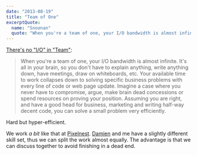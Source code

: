```yaml
---
date: "2013-08-19"
title: "Team of One"
excerptQuote:
  name: "Snoonan"
  quote: "When you're a team of one, your I/O bandwidth is almost infinite. It's all in your brain, so you don't have to explain anything, write anything down, have meetings, draw on whiteboards, etc."
---
```


[There's no "I/O" in "Team"](https://myles.io/thoughts/theres-no-io-in-team):

> When you're a team of one, your I/O bandwidth is almost infinite. It's all in your brain, so you don't have to explain anything, write anything down, have meetings, draw on whiteboards, etc. Your available time to work collapses down to solving specific business problems with every line of code or web page update. Imagine a case where you never have to compromise, argue, make brain dead concessions or spend resources on proving your position. Assuming you are right, and have a good head for business, marketing and writing half-way decent code, you can solve a small problem very efficiently.

Hard but hyper-efficient.

We work _a bit_ like that at [Pixelnest](https://pixelnest.io). [Damien](https://dmayance.com) and me have a slightly different skill set, thus we can split the work almost equally. The advantage is that we can discuss together to avoid finishing in a dead end.
